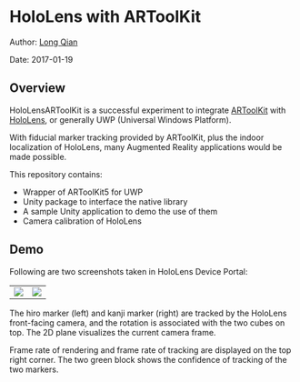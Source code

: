 HoloLens with ARToolKit
===
Author: [Long Qian](https://longqian.me/aboutme)

Date: 2017-01-19

## Overview
HoloLensARToolKit is a successful experiment to integrate [ARToolKit](http://artoolkit.org/) with [HoloLens](https://www.microsoft.com/microsoft-hololens/en-us), or generally UWP (Universal Windows Platform).

With fiducial marker tracking provided by ARToolKit, plus the indoor localization of HoloLens, many Augmented Reality applications would be made possible.

This repository contains:
- Wrapper of ARToolKit5 for UWP
- Unity package to interface the native library
- A sample Unity application to demo the use of them
- Camera calibration of HoloLens

## Demo
Following are two screenshots taken in HoloLens Device Portal:
<table>
<tr>
	<td align="center" width="50%"><img src="https://cloud.githubusercontent.com/assets/8185982/22130509/6e2915e4-de7a-11e6-8205-7521bd5ee1bf.jpg" /></td>
	<td  align="center" width="50%"><img src="https://cloud.githubusercontent.com/assets/8185982/22130508/6e283ffc-de7a-11e6-98de-c13662b76842.jpg" /></td>
</tr>
</table>
The hiro marker (left) and kanji marker (right) are tracked by the HoloLens front-facing camera, and the rotation is associated with the two cubes on top. The 2D plane visualizes the current camera frame.

Frame rate of rendering and frame rate of tracking are displayed on the top right corner. The two green block shows the confidence of tracking of the two markers.




